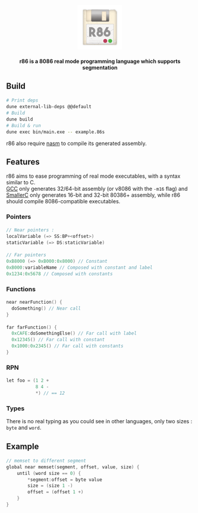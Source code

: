 <div align="center">
  <a href="https://github.com/ArtichOwO/r86">
    <img src="docs/images/logo.png" alt="Logo :3" width="120">
  </a>

  <h4 align="center">
    r86 is a 8086 real mode programming language which supports segmentation
  </p>
</div>

## Build
```bash
# Print deps
dune external-lib-deps @@default
# Build
dune build
# Build & run
dune exec bin/main.exe -- example.86s
```
r86 also require [nasm](https://www.nasm.us) to compile its generated assembly.

## Features
r86 aims to ease programming of real mode executables, with a syntax similar to C.  
[GCC](https://gcc.gnu.org) only generates 32/64-bit assembly (or v8086 with the `-m16` flag) and [SmallerC](https://github.com/alexfru/SmallerC) only generates 16-bit and 32-bit 80386+ assembly, while r86 should compile 8086-compatible executables.

### Pointers
```c
// Near pointers :
localVariable (=> SS:BP+<offset>)
staticVariable (=> DS:staticVariable)

// Far pointers
0xB8000 (=> 0xB000:0x8000) // Constant
0xB000:variableName // Composed with constant and label
0x1234:0x5678 // Composed with constants
```

### Functions
```c
near nearFunction() {
  doSomething() // Near call
}

far farFunction() {
  0xCAFE:doSomethingElse() // Far call with label
  0x12345() // Far call with constant
  0x1000:0x2345() // Far call with constants
}
```

### RPN
```c
let foo = (1 2 +
           8 4 -
           *) // == 12
```

### Types
There is no real typing as you could see in other languages, only two sizes : `byte` and `word`.

## Example
```c
// memset to different segment
global near memset(segment, offset, value, size) {
    until (word size == 0) {
        *segment:offset = byte value
        size = (size 1 -)
        offset = (offset 1 +)
    }
}
```
